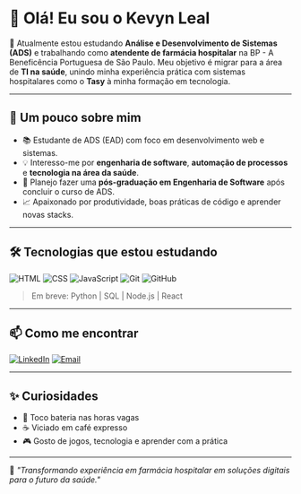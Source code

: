# 👋 Olá! Eu sou o Kevyn Leal

🎯 Atualmente estou estudando **Análise e Desenvolvimento de Sistemas (ADS)** e trabalhando como **atendente de farmácia hospitalar** na BP - A Beneficência Portuguesa de São Paulo. Meu objetivo é migrar para a área de **TI na saúde**, unindo minha experiência prática com sistemas hospitalares como o **Tasy** à minha formação em tecnologia.

---

## 🚀 Um pouco sobre mim

- 📚 Estudante de ADS (EAD) com foco em desenvolvimento web e sistemas.
- 💡 Interesso-me por **engenharia de software**, **automação de processos** e **tecnologia na área da saúde**.
- 🎯 Planejo fazer uma **pós-graduação em Engenharia de Software** após concluir o curso de ADS.
- 📈 Apaixonado por produtividade, boas práticas de código e aprender novas stacks.

---

## 🛠️ Tecnologias que estou estudando

![HTML](https://img.shields.io/badge/HTML5-E34F26?style=for-the-badge&logo=html5&logoColor=white)
![CSS](https://img.shields.io/badge/CSS3-1572B6?style=for-the-badge&logo=css3&logoColor=white)
![JavaScript](https://img.shields.io/badge/JavaScript-F7DF1E?style=for-the-badge&logo=javascript&logoColor=black)
![Git](https://img.shields.io/badge/Git-F05032?style=for-the-badge&logo=git&logoColor=white)
![GitHub](https://img.shields.io/badge/GitHub-181717?style=for-the-badge&logo=github&logoColor=white)

> Em breve: Python | SQL | Node.js | React

---

## 📫 Como me encontrar

[![LinkedIn](https://img.shields.io/badge/LinkedIn-0077B5?style=for-the-badge&logo=linkedin&logoColor=white)](https://www.linkedin.com/in/kevyndevbr/)
[![Email](https://img.shields.io/badge/Gmail-D14836?style=for-the-badge&logo=gmail&logoColor=white)](mailto:drummerkevyn@gmail.com)

---

## ✨ Curiosidades

- 🥁 Toco bateria nas horas vagas
- ☕ Viciado em café expresso
- 🎮 Gosto de jogos, tecnologia e aprender com a prática

---

📌 *"Transformando experiência em farmácia hospitalar em soluções digitais para o futuro da saúde."*

